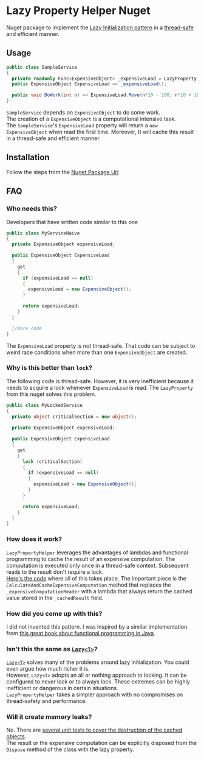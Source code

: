 # Lazy Property Helper Nuget  

Nuget package to implement the [Lazy Initialization pattern](https://en.wikipedia.org/wiki/Lazy_initialization) in a [thread-safe](https://en.wikipedia.org/wiki/Thread_safety) and efficient manner.  

## Usage  

```csharp
public class SampleService
{ 
  private readonly Func<ExpensiveObject> _expensiveLoad = LazyProperty.Create(() => new ExpensiveObject());
  public ExpensiveObject ExpensiveLoad => _expensiveLoad();

  public void DoWork(int n) => ExpensiveLoad.Move(n*10 - 100, n*10 + 100);
}
```

`SampleService` depends on `ExpensiveObject` to do some work.  
The creation of a `ExpensiveObject` is a computational intensive task.  
The `SampleService`'s `ExpensiveLoad` property will return a `new ExpensiveObject` when read the first time. Moreover, It will cache this result in a thread-safe and efficient manner.  

## Installation  

Follow the steps from the [Nuget Package Url](https://www.nuget.org/packages/LazyPropertyHelper/)  

## FAQ  

### Who needs this?  

Developers that have written code similar to this one  

```csharp
public class MyServiceNaive
{
  private ExpensiveObject expensiveLoad;

  public ExpensiveObject ExpensiveLoad
  {
    get
    {
      if (expensiveLoad == null)
      {
        expensiveLoad = new ExpensiveObject();
      }

      return expensiveLoad;
    }
  }

  //more code
}
```

The `ExpensiveLoad` property is not thread-safe. That code can be subject to weird race conditions when more than one `ExpensiveObject` are created.  

### Why is this better than `lock`?  

The following code is thread-safe. However, it is very inefficient because it needs to acquire a lock whenever `ExpensiveLoad` is read. The `LazyProperty` from this nuget solves this problem.  

```csharp
public class MyLockedService
{
  private object criticalSection = new object();
  
  private ExpensiveObject expensiveLoad;

  public ExpensiveObject ExpensiveLoad
  {
    get
    {
      lock (criticalSection)
      {
        if (expensiveLoad == null)
        {
          expensiveLoad = new ExpensiveObject();
        }
      }

      return expensiveLoad;
    }
  }
}
```

### How does it work?  

`LazyPropertyHelper` leverages the advantages of lambdas and functional programming to cache the result of an expensive computation. The computation is executed only once in a thread-safe context. Subsequent reads to the result don't require a lock.  
[Here's the code](https://github.com/camilin87/lazy-property-helper/blob/master/LazyPropertyHelper/LazyProperty.cs) where all of this takes place. The important piece is the `CalculateAndCacheExpensiveComputation` method that replaces the `_expensiveComputationReader` with a lambda that always return the cached value stored in the `_cachedResult` field.  

### How did you come up with this?  

I did not invented this pattern. I was inspired by a similar implementation from [this great book about functional programming in Java](https://www.tddapps.com/2018/02/27/functional-programming-in-java/).  

### Isn't this the same as [`Lazy<T>`](https://msdn.microsoft.com/en-us/library/dd642331(v=vs.110).aspx)?  

[`Lazy<T>`](https://msdn.microsoft.com/en-us/library/dd642331(v=vs.110).aspx) solves many of the problems around lazy initialization. You could even argue how much richer it is.  
However, `Lazy<T>` adopts an all or nothing approach to locking. It can be configured to never lock or to always lock. These extremes can be highly inefficient or dangerous in certain situations.  
`LazyPropertyHelper` takes a simpler approach with no compromises on thread-safety and performance.  

### Will it create memory leaks?  

No. There are [several unit tests to cover the destruction of the cached objects](https://github.com/camilin87/lazy-property-helper/blob/master/LazyPropertyHelperTests/DestructionTest.cs).  
The result or the expensive computation can be explicitly disposed from the `Dispose` method of the class with the lazy property.  

